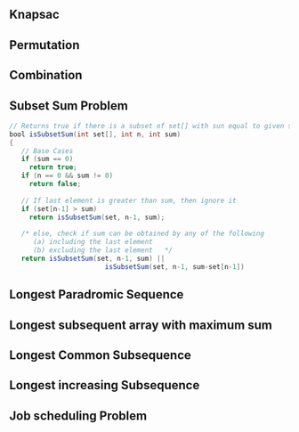 ## Knapsac
## Permutation
## Combination
## Subset Sum Problem
```java
// Returns true if there is a subset of set[] with sun equal to given sum
bool isSubsetSum(int set[], int n, int sum)
{
   // Base Cases
   if (sum == 0)
     return true;
   if (n == 0 && sum != 0)
     return false;
 
   // If last element is greater than sum, then ignore it
   if (set[n-1] > sum)
     return isSubsetSum(set, n-1, sum);
 
   /* else, check if sum can be obtained by any of the following
      (a) including the last element
      (b) excluding the last element   */
   return isSubsetSum(set, n-1, sum) || 
                        isSubsetSum(set, n-1, sum-set[n-1])
```
## Longest Paradromic Sequence
## Longest subsequent array with maximum sum
## Longest Common Subsequence
## Longest increasing Subsequence
## Job scheduling Problem
